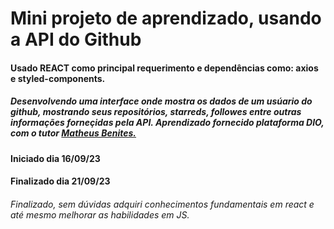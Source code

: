 # Mini projeto de aprendizado, usando a API do Github
#### Usado REACT como principal requerimento e dependências como: axios e styled-components.
##### Desenvolvendo uma interface onde mostra os dados de um usúario do github, mostrando seus repositórios, starreds, followes entre outras informações forneçidas pela API. Aprendizado fornecido plataforma DIO, com o tutor <a target="_parent" href="https://www.youtube.com/@OMatheusBenites"> Matheus Benites. </a>
#### Iniciado dia 16/09/23
#### Finalizado dia 21/09/23

###### Finalizado, sem dúvidas adquiri conhecimentos fundamentais em react e até mesmo melhorar as habilidades em JS.

